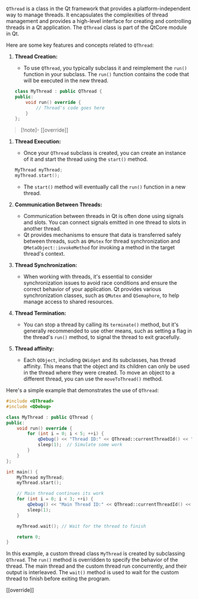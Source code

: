 `QThread` is a class in the Qt framework that provides a platform-independent way to manage threads. It encapsulates the complexities of thread management and provides a high-level interface for creating and controlling threads in a Qt application. The `QThread` class is part of the QtCore module in Qt.

Here are some key features and concepts related to `QThread`:

1. **Thread Creation:**
   - To use `QThread`, you typically subclass it and reimplement the `run()` function in your subclass. The `run()` function contains the code that will be executed in the new thread.

    ```cpp
    class MyThread : public QThread {
    public:
        void run() override {
            // Thread's code goes here
        }
    };
    ```

>[!note]-
>[[override]]

1. **Thread Execution:**
   - Once your `QThread` subclass is created, you can create an instance of it and start the thread using the `start()` method.

    ```cpp
    MyThread myThread;
    myThread.start();
    ```

   - The `start()` method will eventually call the `run()` function in a new thread.

3. **Communication Between Threads:**
   - Communication between threads in Qt is often done using signals and slots. You can connect signals emitted in one thread to slots in another thread.
   - Qt provides mechanisms to ensure that data is transferred safely between threads, such as `QMutex` for thread synchronization and `QMetaObject::invokeMethod` for invoking a method in the target thread's context.

4. **Thread Synchronization:**
   - When working with threads, it's essential to consider synchronization issues to avoid race conditions and ensure the correct behavior of your application. Qt provides various synchronization classes, such as `QMutex` and `QSemaphore`, to help manage access to shared resources.

5. **Thread Termination:**
   - You can stop a thread by calling its `terminate()` method, but it's generally recommended to use other means, such as setting a flag in the thread's `run()` method, to signal the thread to exit gracefully.

6. **Thread affinity:**
   - Each `QObject`, including `QWidget` and its subclasses, has thread affinity. This means that the object and its children can only be used in the thread where they were created. To move an object to a different thread, you can use the `moveToThread()` method.

Here's a simple example that demonstrates the use of `QThread`:

```cpp
#include <QThread>
#include <QDebug>

class MyThread : public QThread {
public:
    void run() override {
        for (int i = 0; i < 5; ++i) {
            qDebug() << "Thread ID:" << QThread::currentThreadId() << " Counter:" << i;
            sleep(1);  // Simulate some work
        }
    }
};

int main() {
    MyThread myThread;
    myThread.start();

    // Main thread continues its work
    for (int i = 0; i < 3; ++i) {
        qDebug() << "Main Thread ID:" << QThread::currentThreadId() << " Counter:" << i;
        sleep(1);
    }

    myThread.wait(); // Wait for the thread to finish

    return 0;
}
```

In this example, a custom thread class `MyThread` is created by subclassing `QThread`. The `run()` method is overridden to specify the behavior of the thread. The main thread and the custom thread run concurrently, and their output is interleaved. The `wait()` method is used to wait for the custom thread to finish before exiting the program.

[[override]]